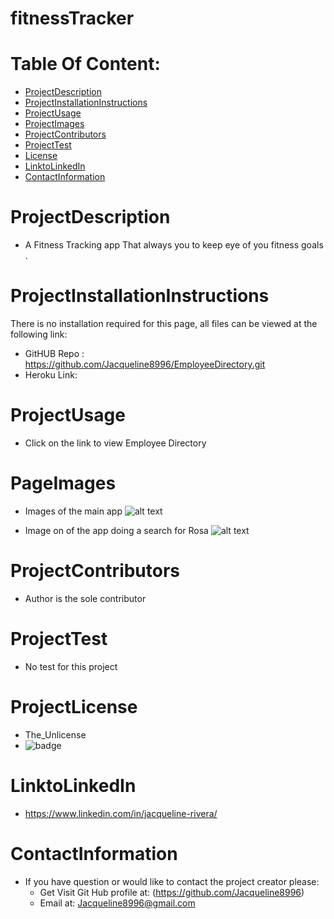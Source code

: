 # fitnessTracker

# Table Of Content:
* [ProjectDescription](#ProjectDescription)
* [ProjectInstallationInstructions](#ProjectInstallationInstructions)
* [ProjectUsage](#ProjectUsage)
* [ProjectImages](#ProjectImages)
* [ProjectContributors](#ProjectContributors)
* [ProjectTest](#ProjectTest)
* [License](#Projectlicense)
* [LinktoLinkedIn](#LinktoLinkedIn)
* [ContactInformation](#ContactInformation)

# ProjectDescription
* A Fitness Tracking app That always you to keep eye of you fitness goals .

# ProjectInstallationInstructions
  There is no installation required for this page, all files can be viewed at the following link:
* GitHUB Repo : https://github.com/Jacqueline8996/EmployeeDirectory.git
* Heroku Link: 

# ProjectUsage
* Click on the link to view Employee Directory

# PageImages 
* Images of the main app
![alt text]()

* Image on of the app doing a search for Rosa
![alt text]()


# ProjectContributors
* Author is the sole contributor 


# ProjectTest
* No test for this project

# ProjectLicense
* The_Unlicense
* ![badge](https://img.shields.io/static/v1?label=Project_License&message=The_Unlicense&color=teal)

# LinktoLinkedIn
* https://www.linkedin.com/in/jacqueline-rivera/

# ContactInformation
* If you have question or would like to contact the project creator please:
    *  Get Visit Git Hub profile at: (https://github.com/Jacqueline8996)
    *  Email at: Jacqueline8996@gmail.com